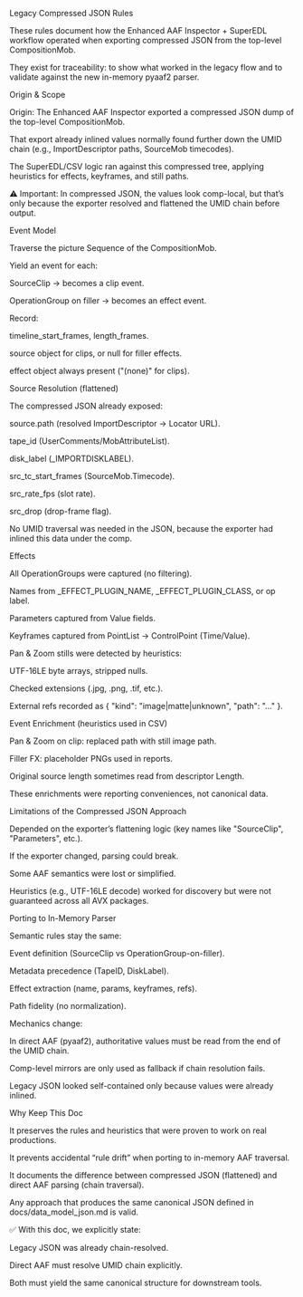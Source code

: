 Legacy Compressed JSON Rules

These rules document how the Enhanced AAF Inspector + SuperEDL workflow operated when exporting compressed JSON from the top-level CompositionMob.

They exist for traceability: to show what worked in the legacy flow and to validate against the new in-memory pyaaf2 parser.

Origin & Scope

Origin: The Enhanced AAF Inspector exported a compressed JSON dump of the top-level CompositionMob.

That export already inlined values normally found further down the UMID chain (e.g., ImportDescriptor paths, SourceMob timecodes).

The SuperEDL/CSV logic ran against this compressed tree, applying heuristics for effects, keyframes, and still paths.

⚠️ Important: In compressed JSON, the values look comp-local, but that’s only because the exporter resolved and flattened the UMID chain before output.

Event Model

Traverse the picture Sequence of the CompositionMob.

Yield an event for each:

SourceClip → becomes a clip event.

OperationGroup on filler → becomes an effect event.

Record:

timeline_start_frames, length_frames.

source object for clips, or null for filler effects.

effect object always present ("(none)" for clips).

Source Resolution (flattened)

The compressed JSON already exposed:

source.path (resolved ImportDescriptor → Locator URL).

tape_id (UserComments/MobAttributeList).

disk_label (_IMPORTDISKLABEL).

src_tc_start_frames (SourceMob.Timecode).

src_rate_fps (slot rate).

src_drop (drop-frame flag).

No UMID traversal was needed in the JSON, because the exporter had inlined this data under the comp.

Effects

All OperationGroups were captured (no filtering).

Names from _EFFECT_PLUGIN_NAME, _EFFECT_PLUGIN_CLASS, or op label.

Parameters captured from Value fields.

Keyframes captured from PointList → ControlPoint (Time/Value).

Pan & Zoom stills were detected by heuristics:

UTF-16LE byte arrays, stripped nulls.

Checked extensions (.jpg, .png, .tif, etc.).

External refs recorded as { "kind": "image|matte|unknown", "path": "..." }.

Event Enrichment (heuristics used in CSV)

Pan & Zoom on clip: replaced path with still image path.

Filler FX: placeholder PNGs used in reports.

Original source length sometimes read from descriptor Length.

These enrichments were reporting conveniences, not canonical data.

Limitations of the Compressed JSON Approach

Depended on the exporter’s flattening logic (key names like "SourceClip", "Parameters", etc.).

If the exporter changed, parsing could break.

Some AAF semantics were lost or simplified.

Heuristics (e.g., UTF-16LE decode) worked for discovery but were not guaranteed across all AVX packages.

Porting to In-Memory Parser

Semantic rules stay the same:

Event definition (SourceClip vs OperationGroup-on-filler).

Metadata precedence (TapeID, DiskLabel).

Effect extraction (name, params, keyframes, refs).

Path fidelity (no normalization).

Mechanics change:

In direct AAF (pyaaf2), authoritative values must be read from the end of the UMID chain.

Comp-level mirrors are only used as fallback if chain resolution fails.

Legacy JSON looked self-contained only because values were already inlined.

Why Keep This Doc

It preserves the rules and heuristics that were proven to work on real productions.

It prevents accidental “rule drift” when porting to in-memory AAF traversal.

It documents the difference between compressed JSON (flattened) and direct AAF parsing (chain traversal).

Any approach that produces the same canonical JSON defined in docs/data_model_json.md is valid.

✅ With this doc, we explicitly state:

Legacy JSON was already chain-resolved.

Direct AAF must resolve UMID chain explicitly.

Both must yield the same canonical structure for downstream tools.
